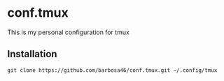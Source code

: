# conf.tmux
This is my personal configuration for tmux

## Installation
`git clone https://github.com/barbosa46/conf.tmux.git ~/.config/tmux`
